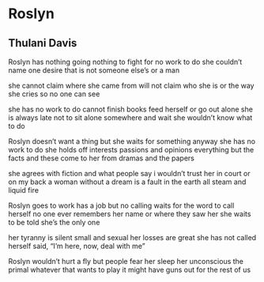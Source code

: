 # Roslyn
## Thulani Davis
Roslyn has nothing going
nothing to fight for
no work to do
she couldn’t name one desire
that is not someone else’s
or a man

she cannot claim
where she came from
will not claim who she is
or the way she cries
so no one can see

she has no work to do
cannot finish books
feed herself
or go out alone
she is always late
not to sit alone somewhere
and wait
she wouldn’t know what to do

Roslyn doesn’t want a thing
but she waits for something anyway
she has no work to do
she holds off interests
passions and opinions
everything but the facts
and these come to her
from dramas and the papers

she agrees with fiction
and what people say
i wouldn’t trust her in court
or on my back
a woman without a dream
is a fault in the earth
all steam and liquid fire

Roslyn goes to work
has a job
but no calling
waits for the word
to call herself
no one ever remembers her name
or where they saw her
she waits to be told
she’s the only one

her tyranny is silent
small and sexual
her losses are great
she has not called herself
said, “I’m here, now, deal with me”

Roslyn wouldn’t hurt a fly
but people fear her sleep
her unconscious
the primal whatever
that wants to play
it might have guns out
for the rest of us